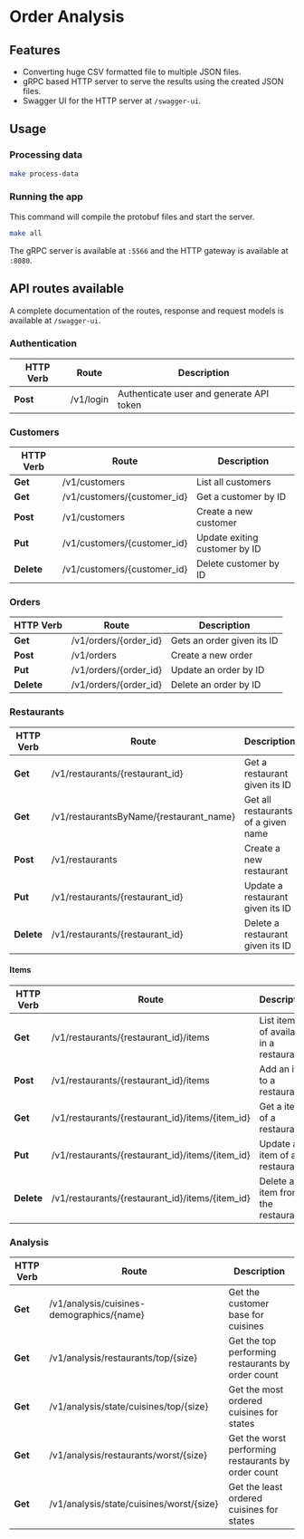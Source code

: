 # Order Analysis

## Features
- Converting huge CSV formatted file to multiple JSON files.
- gRPC based HTTP server to serve the results using the created JSON files.
- Swagger UI for the HTTP server at `/swagger-ui`.

## Usage

### Processing data
```bash
make process-data
```

### Running the app
This command will compile the protobuf files and start the server.
```bash
make all
```

The gRPC server is available at `:5566` and the HTTP gateway is available at `:8080`.

## API routes available

A complete documentation of the routes, response and request models is available at `/swagger-ui`.

### Authentication

HTTP Verb | Route | Description
--- | --- | ---
**Post** | /v1/login | Authenticate user and generate API token

### Customers

HTTP Verb | Route | Description
--- | --- | ---
**Get** | /v1/customers | List all customers
**Get** | /v1/customers/{customer_id} | Get a customer by ID
**Post** | /v1/customers | Create a new customer
**Put** | /v1/customers/{customer_id} | Update exiting customer by ID
**Delete** | /v1/customers/{customer_id} | Delete customer by ID

### Orders

HTTP Verb | Route | Description
--- | --- | ---
**Get** | /v1/orders/{order_id} | Gets an order given its ID
**Post** | /v1/orders | Create a new order
**Put** | /v1/orders/{order_id} | Update an order by ID
**Delete** | /v1/orders/{order_id} | Delete an order by ID

### Restaurants

HTTP Verb | Route | Description
--- | --- | ---
**Get** | /v1/restaurants/{restaurant_id} | Get a restaurant given its ID
**Get** | /v1/restaurantsByName/{restaurant_name} | Get all restaurants of a given name
**Post** | /v1/restaurants | Create a new restaurant
**Put** | /v1/restaurants/{restaurant_id} | Update a restaurant given its ID
**Delete** | /v1/restaurants/{restaurant_id} | Delete a restaurant given its ID


#### Items

HTTP Verb | Route | Description
--- | --- | ---
**Get** | /v1/restaurants/{restaurant_id}/items | List items of available in a restaurant
**Post** | /v1/restaurants/{restaurant_id}/items | Add an item to a restaurant
**Get** | /v1/restaurants/{restaurant_id}/items/{item_id} | Get a item of a restaurant
**Put** | /v1/restaurants/{restaurant_id}/items/{item_id} | Update an item of a restaurant
**Delete** | /v1/restaurants/{restaurant_id}/items/{item_id} | Delete an item from the restaurant


### Analysis

HTTP Verb | Route | Description
--- | --- | ---
**Get** | /v1/analysis/cuisines-demographics/{name} | Get the customer base for cuisines
**Get** | /v1/analysis/restaurants/top/{size} | Get the top performing restaurants by order count
**Get** | /v1/analysis/state/cuisines/top/{size} | Get the most ordered cuisines for states
**Get** | /v1/analysis/restaurants/worst/{size} | Get the worst performing restaurants by order count
**Get** | /v1/analysis/state/cuisines/worst/{size} | Get the least ordered cuisines for states

